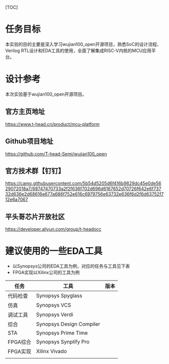 [TOC]



# 任务目标

本实验的目的主要是深入学习wujian100_open开源项目，熟悉SoC的设计流程、Verilog RTL设计和EDA工具的使用，全面了解集成RISC-V内核的MCU应用平台。



# 设计参考

本次实验基于wujian100_open开源项目。



## 官方主页地址

https://www.t-head.cn/product/mcu-platform



## Github项目地址

https://github.com/T-head-Semi/wujian100_open



## 官方技术群【钉钉】

https://camo.githubusercontent.com/5b54d5205d6f416b9829dc45e0de5629072018a7/68747470733a2f2f636f702d696d6167652d70726f642e6f73732d636e2d68616e677a686f752e616c6979756e63732e636f6d2f6d63752f712e6a7067



## 平头哥芯片开放社区

https://developer.aliyun.com/group/t-headocc



# 建议使用的一些EDA工具

* 以Synopsys公司的EDA工具为例，对应的任务与工具见下表
* FPGA实现以Xilinx公司的工具为例

| 任务     | 工具                     | 版本 |
| -------- | ------------------------ | ---- |
| 代码检查 | Synopsys Spyglass        |      |
| 仿真     | Synopsys VCS             |      |
| 调试工具 | Synopsys Verdi           |      |
| 综合     | Synopsys Design Compiler |      |
| STA      | Synopsys Prime Time      |      |
| FPGA综合 | Synopsys Synplify Pro    |      |
| FPGA实现 | Xilinx Vivado            |      |
|          |                          |      |

